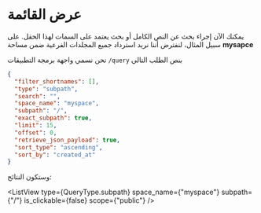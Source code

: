 <script>
  import {QueryType} from "@edraj/tsdmart";
  import ListView from "@/lib/ListView.svelte";
</script>

# عرض القائمة

يمكنك الآن إجراء بحث عن النص الكامل أو بحث يعتمد على السمات لهذا الحقل.
على سبيل المثال، لنفترض أننا نريد استرداد جميع المجلدات الفرعية ضمن مساحة **mysapce**

نحن نسمي واجهة برمجة التطبيقات `/query` بنص الطلب التالي

```json
{
  "filter_shortnames": [],
  "type": "subpath",
  "search": "",
  "space_name": "myspace",
  "subpath": "/",
  "exact_subpath": true,
  "limit": 15,
  "offset": 0,
  "retrieve_json_payload": true,
  "sort_type": "ascending",
  "sort_by": "created_at"
}
```

وستكون النتائج:

<ListView
type={QueryType.subpath}
space_name={"myspace"}
subpath={"/"}
is_clickable={false}
scope={"public"}
/>


